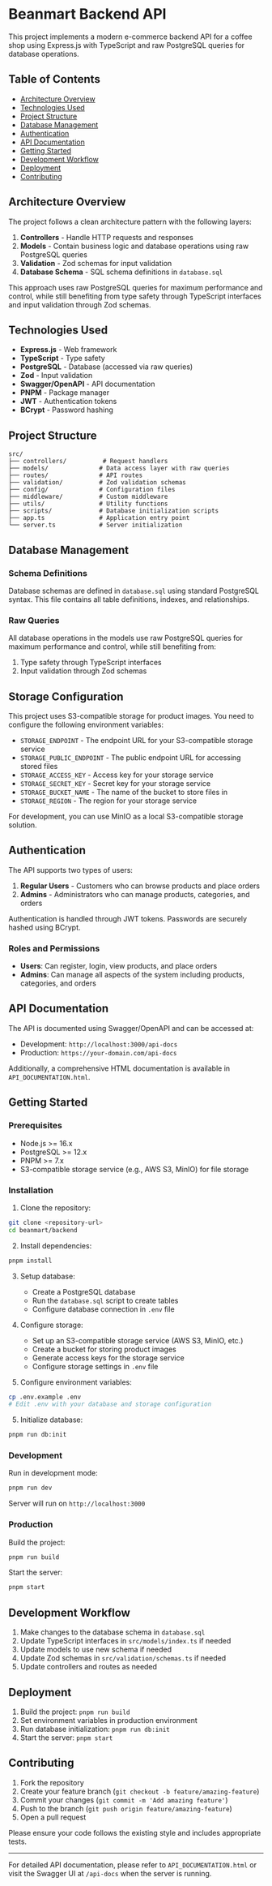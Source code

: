 # Beanmart Backend API

This project implements a modern e-commerce backend API for a coffee shop using Express.js with TypeScript and raw PostgreSQL queries for database operations.

## Table of Contents

- [Architecture Overview](#architecture-overview)
- [Technologies Used](#technologies-used)
- [Project Structure](#project-structure)
- [Database Management](#database-management)
- [Authentication](#authentication)
- [API Documentation](#api-documentation)
- [Getting Started](#getting-started)
- [Development Workflow](#development-workflow)
- [Deployment](#deployment)
- [Contributing](#contributing)

## Architecture Overview

The project follows a clean architecture pattern with the following layers:

1. **Controllers** - Handle HTTP requests and responses
2. **Models** - Contain business logic and database operations using raw PostgreSQL queries
3. **Validation** - Zod schemas for input validation
4. **Database Schema** - SQL schema definitions in `database.sql`

This approach uses raw PostgreSQL queries for maximum performance and control, while still benefiting from type safety through TypeScript interfaces and input validation through Zod schemas.

## Technologies Used

- **Express.js** - Web framework
- **TypeScript** - Type safety
- **PostgreSQL** - Database (accessed via raw queries)
- **Zod** - Input validation
- **Swagger/OpenAPI** - API documentation
- **PNPM** - Package manager
- **JWT** - Authentication tokens
- **BCrypt** - Password hashing

## Project Structure

```
src/
├── controllers/          # Request handlers
├── models/              # Data access layer with raw queries
├── routes/              # API routes
├── validation/          # Zod validation schemas
├── config/              # Configuration files
├── middleware/          # Custom middleware
├── utils/               # Utility functions
├── scripts/             # Database initialization scripts
├── app.ts               # Application entry point
└── server.ts            # Server initialization
```

## Database Management

### Schema Definitions

Database schemas are defined in `database.sql` using standard PostgreSQL syntax. This file contains all table definitions, indexes, and relationships.

### Raw Queries

All database operations in the models use raw PostgreSQL queries for maximum performance and control, while still benefiting from:

1. Type safety through TypeScript interfaces
2. Input validation through Zod schemas

## Storage Configuration

This project uses S3-compatible storage for product images. You need to configure the following environment variables:

- `STORAGE_ENDPOINT` - The endpoint URL for your S3-compatible storage service
- `STORAGE_PUBLIC_ENDPOINT` - The public endpoint URL for accessing stored files
- `STORAGE_ACCESS_KEY` - Access key for your storage service
- `STORAGE_SECRET_KEY` - Secret key for your storage service
- `STORAGE_BUCKET_NAME` - The name of the bucket to store files in
- `STORAGE_REGION` - The region for your storage service

For development, you can use MinIO as a local S3-compatible storage solution.

## Authentication

The API supports two types of users:
1. **Regular Users** - Customers who can browse products and place orders
2. **Admins** - Administrators who can manage products, categories, and orders

Authentication is handled through JWT tokens. Passwords are securely hashed using BCrypt.

### Roles and Permissions

- **Users**: Can register, login, view products, and place orders
- **Admins**: Can manage all aspects of the system including products, categories, and orders

## API Documentation

The API is documented using Swagger/OpenAPI and can be accessed at:
- Development: `http://localhost:3000/api-docs`
- Production: `https://your-domain.com/api-docs`

Additionally, a comprehensive HTML documentation is available in `API_DOCUMENTATION.html`.

## Getting Started

### Prerequisites

- Node.js >= 16.x
- PostgreSQL >= 12.x
- PNPM >= 7.x
- S3-compatible storage service (e.g., AWS S3, MinIO) for file storage

### Installation

1. Clone the repository:
```bash
git clone <repository-url>
cd beanmart/backend
```

2. Install dependencies:
```bash
pnpm install
```

3. Setup database:
   - Create a PostgreSQL database
   - Run the `database.sql` script to create tables
   - Configure database connection in `.env` file

4. Configure storage:
   - Set up an S3-compatible storage service (AWS S3, MinIO, etc.)
   - Create a bucket for storing product images
   - Generate access keys for the storage service
   - Configure storage settings in `.env` file

5. Configure environment variables:
```bash
cp .env.example .env
# Edit .env with your database and storage configuration
```

5. Initialize database:
```bash
pnpm run db:init
```

### Development

Run in development mode:
```bash
pnpm run dev
```

Server will run on `http://localhost:3000`

### Production

Build the project:
```bash
pnpm run build
```

Start the server:
```bash
pnpm start
```

## Development Workflow

1. Make changes to the database schema in `database.sql`
2. Update TypeScript interfaces in `src/models/index.ts` if needed
3. Update models to use new schema if needed
4. Update Zod schemas in `src/validation/schemas.ts` if needed
5. Update controllers and routes as needed

## Deployment

1. Build the project: `pnpm run build`
2. Set environment variables in production environment
3. Run database initialization: `pnpm run db:init`
4. Start the server: `pnpm start`

## Contributing

1. Fork the repository
2. Create your feature branch (`git checkout -b feature/amazing-feature`)
3. Commit your changes (`git commit -m 'Add amazing feature'`)
4. Push to the branch (`git push origin feature/amazing-feature`)
5. Open a pull request

Please ensure your code follows the existing style and includes appropriate tests.

---

For detailed API documentation, please refer to `API_DOCUMENTATION.html` or visit the Swagger UI at `/api-docs` when the server is running.